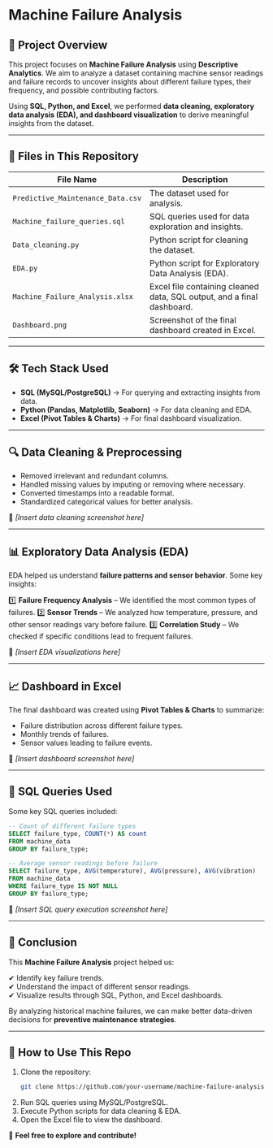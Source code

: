 # Machine Failure Analysis

## 📌 Project Overview
This project focuses on **Machine Failure Analysis** using **Descriptive Analytics**. We aim to analyze a dataset containing machine sensor readings and failure records to uncover insights about different failure types, their frequency, and possible contributing factors.

Using **SQL, Python, and Excel**, we performed **data cleaning, exploratory data analysis (EDA), and dashboard visualization** to derive meaningful insights from the dataset.

---

## 📂 Files in This Repository

| File Name                       | Description |
|---------------------------------|-------------|
| `Predictive_Maintenance_Data.csv` | The dataset used for analysis. |
| `Machine_failure_queries.sql`            | SQL queries used for data exploration and insights. |
| `Data_cleaning.py`               | Python script for cleaning the dataset. |
| `EDA.py`                         | Python script for Exploratory Data Analysis (EDA). |
| `Machine_Failure_Analysis.xlsx`  | Excel file containing cleaned data, SQL output, and a final dashboard. |
| `Dashboard.png`       | Screenshot of the final dashboard created in Excel. |

---

## 🛠️ Tech Stack Used

- **SQL (MySQL/PostgreSQL)** → For querying and extracting insights from data.
- **Python (Pandas, Matplotlib, Seaborn)** → For data cleaning and EDA.
- **Excel (Pivot Tables & Charts)** → For final dashboard visualization.

---

## 🔍 Data Cleaning & Preprocessing

- Removed irrelevant and redundant columns.
- Handled missing values by imputing or removing where necessary.
- Converted timestamps into a readable format.
- Standardized categorical values for better analysis.

📌 _[Insert data cleaning screenshot here]_  

---

## 📊 Exploratory Data Analysis (EDA)

EDA helped us understand **failure patterns and sensor behavior**. Some key insights:

1️⃣ **Failure Frequency Analysis** – We identified the most common types of failures.
2️⃣ **Sensor Trends** – We analyzed how temperature, pressure, and other sensor readings vary before failure.
3️⃣ **Correlation Study** – We checked if specific conditions lead to frequent failures.

📌 _[Insert EDA visualizations here]_  

---

## 📈 Dashboard in Excel

The final dashboard was created using **Pivot Tables & Charts** to summarize:

- Failure distribution across different failure types.
- Monthly trends of failures.
- Sensor values leading to failure events.

📌 _[Insert dashboard screenshot here]_  

---

## 📝 SQL Queries Used

Some key SQL queries included:

```sql
-- Count of different failure types
SELECT failure_type, COUNT(*) AS count
FROM machine_data
GROUP BY failure_type;

-- Average sensor readings before failure
SELECT failure_type, AVG(temperature), AVG(pressure), AVG(vibration)
FROM machine_data
WHERE failure_type IS NOT NULL
GROUP BY failure_type;
```

📌 _[Insert SQL query execution screenshot here]_  

---

## 📌 Conclusion
This **Machine Failure Analysis** project helped us:

✔ Identify key failure trends.  
✔ Understand the impact of different sensor readings.  
✔ Visualize results through SQL, Python, and Excel dashboards.  

By analyzing historical machine failures, we can make better data-driven decisions for **preventive maintenance strategies**.

---

## 📎 How to Use This Repo

1. Clone the repository:
   ```bash
   git clone https://github.com/your-username/machine-failure-analysis.git
   ```
2. Run SQL queries using MySQL/PostgreSQL.
3. Execute Python scripts for data cleaning & EDA.
4. Open the Excel file to view the dashboard.

🚀 **Feel free to explore and contribute!**

